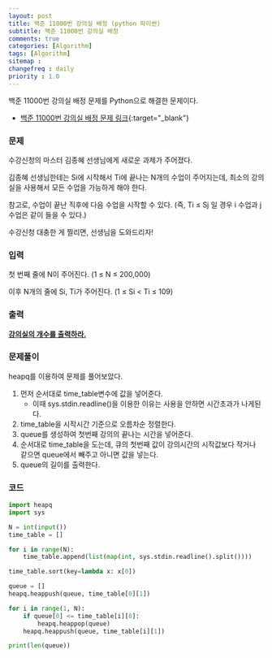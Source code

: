 ```yaml
---
layout: post
title: 백준 11000번 강의실 배정 (python 파이썬)
subtitle: 백준 11000번 강의실 배정
comments: true
categories: [Algorithm]
tags: [Algorithm]
sitemap :
changefreq : daily
priority : 1.0
---
```

백준 11000번 강의실 배정 문제를 Python으로 해결한 문제이다.  

* [백준 11000번 강의실 배정 문제 링크](https://www.acmicpc.net/problem/11000){:target="_blank"}


### 문제 
수강신청의 마스터 김종혜 선생님에게 새로운 과제가 주어졌다. 

김종혜 선생님한테는 Si에 시작해서 Ti에 끝나는 N개의 수업이 주어지는데, 최소의 강의실을 사용해서 모든 수업을 가능하게 해야 한다. 

참고로, 수업이 끝난 직후에 다음 수업을 시작할 수 있다. (즉, Ti ≤ Sj 일 경우 i 수업과 j 수업은 같이 들을 수 있다.)

수강신청 대충한 게 찔리면, 선생님을 도와드리자!


### 입력
첫 번째 줄에 N이 주어진다. (1 ≤ N ≤ 200,000)

이후 N개의 줄에 Si, Ti가 주어진다. (1 ≤ Si < Ti ≤ 109)

### 출력
**<u>강의실의 개수를 출력하라.</u>**

### 문제풀이
heapq를 이용하여 문제를 풀어보았다.

1. 먼저 순서대로 time_table변수에 값을 넣어준다.
	* 이때 sys.stdin.readline()을 이용한 이유는 사용을 안하면 시간초과가 나게된다.
2. time_table을 시작시간 기준으로 오름차순 정렬한다.
3. queue를 생성하여 첫번째 강의의 끝나는 시간을 넣어준다.
4. 순서대로 time_table을 도는데, 큐의 첫번째 값이 강의시간의 시작값보다 작거나 같으면 queue에서 빼주고 아니면 값을 넣는다.
5. queue의 길이를 출력한다.


### 코드
```python
import heapq
import sys

N = int(input())
time_table = []

for i in range(N):
    time_table.append(list(map(int, sys.stdin.readline().split())))

time_table.sort(key=lambda x: x[0])

queue = []
heapq.heappush(queue, time_table[0][1])

for i in range(1, N):
    if queue[0] <= time_table[i][0]:
        heapq.heappop(queue)
    heapq.heappush(queue, time_table[i][1])

print(len(queue))
```